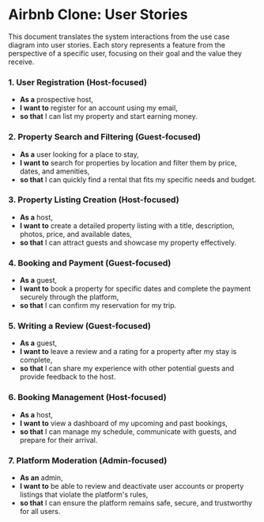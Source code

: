 # Airbnb Clone: User Stories

This document translates the system interactions from the use case diagram into user stories. Each story represents a feature from the perspective of a specific user, focusing on their goal and the value they receive.

### 1. User Registration (Host-focused)
*   **As a** prospective host,
*   **I want to** register for an account using my email,
*   **so that** I can list my property and start earning money.

### 2. Property Search and Filtering (Guest-focused)
*   **As a** user looking for a place to stay,
*   **I want to** search for properties by location and filter them by price, dates, and amenities,
*   **so that** I can quickly find a rental that fits my specific needs and budget.

### 3. Property Listing Creation (Host-focused)
*   **As a** host,
*   **I want to** create a detailed property listing with a title, description, photos, price, and available dates,
*   **so that** I can attract guests and showcase my property effectively.

### 4. Booking and Payment (Guest-focused)
*   **As a** guest,
*   **I want to** book a property for specific dates and complete the payment securely through the platform,
*   **so that** I can confirm my reservation for my trip.

### 5. Writing a Review (Guest-focused)
*   **As a** guest,
*   **I want to** leave a review and a rating for a property after my stay is complete,
*   **so that** I can share my experience with other potential guests and provide feedback to the host.

### 6. Booking Management (Host-focused)
*   **As a** host,
*   **I want to** view a dashboard of my upcoming and past bookings,
*   **so that** I can manage my schedule, communicate with guests, and prepare for their arrival.

### 7. Platform Moderation (Admin-focused)
*   **As an** admin,
*   **I want to** be able to review and deactivate user accounts or property listings that violate the platform's rules,
*   **so that** I can ensure the platform remains safe, secure, and trustworthy for all users.